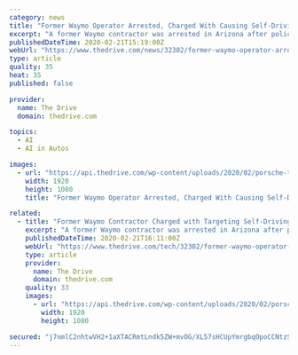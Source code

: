```yaml
---
category: news
title: "Former Waymo Operator Arrested, Charged With Causing Self-Driving Van to Crash"
excerpt: "A former Waymo contractor was arrested in Arizona after police say he purposefully caused a Waymo-owned vehicle to rear-end him on a public roadway. According to local news, on Jan. 30 Raymond Tang was spotted harassing two Waymo vans on a wide stretch of highway in Tempe, Arizona. Tang began to swerve his vehicles in and out of his lane before ..."
publishedDateTime: 2020-02-21T15:19:00Z
webUrl: "https://www.thedrive.com/news/32302/former-waymo-operator-arrested-charged-with-causing-self-driving-van-to-crash"
type: article
quality: 35
heat: 35
published: false

provider:
  name: The Drive
  domain: thedrive.com

topics:
  - AI
  - AI in Autos

images:
  - url: "https://api.thedrive.com/wp-content/uploads/2020/02/porsche-turbo-1.jpg?quality=85"
    width: 1920
    height: 1080
    title: "Former Waymo Operator Arrested, Charged With Causing Self-Driving Van to Crash"

related:
  - title: "Former Waymo Contractor Charged with Targeting Self-Driving Vans with Brake Checks"
    excerpt: "A former Waymo contractor was arrested in Arizona after police say he purposefully caused a Waymo-owned vehicle to rear-end him on a public roadway. According to local news, on Jan. 30 Raymond Tang was spotted harassing two Waymo vans on a wide stretch of highway in Tempe, Arizona. Tang began to swerve his vehicles in and out of his lane before ..."
    publishedDateTime: 2020-02-21T16:11:00Z
    webUrl: "https://www.thedrive.com/tech/32302/former-waymo-operator-arrested-charged-with-causing-self-driving-van-to-crash"
    type: article
    provider:
      name: The Drive
      domain: thedrive.com
    quality: 33
    images:
      - url: "https://api.thedrive.com/wp-content/uploads/2020/02/porsche-turbo-1.jpg?quality=85"
        width: 1920
        height: 1080

secured: "j7nmlC2nhtwVH2+1aXTACRmtLndk5ZW+mvOG/XL57sHCUpYmrgbqOpoCCNtzSUW60uc+UwWvJSJFqut6PqySYEsLIHfyNzJIJB2c9gDHAx11rkHQiBlJLU88ld+QiBBKlFCGlDzM6lZSzKEeB6tAlO0KodRu2FpfiE1RQ3lnhMYxD+w2vNgVvbTQ2N6sciSvpKMVzWP48HXz6J4tviLbGb7VY33hlB6o3DUYFz5PQqVIvh5igUskyDqcDaFDj6XRDi0kz+31ZFC0tTybnDEtDldGF76EC3FAPNWys8nXirIyU2gR+ZYVsgy12McGDeep;yCay6/aJCBIhszZALiRD5g=="
---
```


